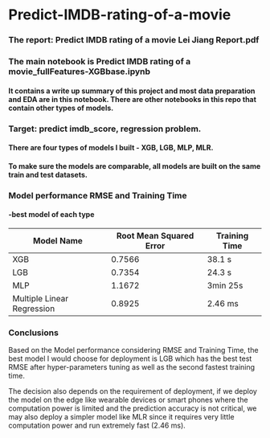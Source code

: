 # Predict-IMDB-rating-of-a-movie

### The report: Predict IMDB rating of a movie Lei Jiang Report.pdf
### The main notebook is Predict IMDB rating of a movie_fullFeatures-XGBbase.ipynb
#### It contains a write up summary of this project and most data preparation and EDA are in this notebook. There are other notebooks in this repo that contain other types of models.

### Target: predict imdb_score, regression problem.

#### There are four types of models I built - XGB, LGB, MLP, MLR. 
#### To make sure the models are comparable, all models are built on the same train and test datasets.
### Model performance RMSE and Training Time 
#### -best model of each type

| Model Name  |    Root Mean Squared Error      | Training Time|
|-------------|---------------|------------------------|
| XGB         |      0.7566          | 38.1 s  |
| LGB         |   0.7354    |  24.3 s    |  
| MLP |            1.1672   | 3min 25s   |
| Multiple Linear Regression |  0.8925  |    2.46 ms  |  

### Conclusions
Based on the Model performance considering RMSE and Training Time, the best model I would choose for deployment is LGB which has the best test RMSE after hyper-parameters tuning as well as the second fastest training time.

The decision also depends on the requirement of deployment, if we deploy the model on the edge like wearable devices or smart phones where the computation power is limited and the prediction accuracy is not critical, we may also deploy a simpler model like MLR since it requires very little computation power and run extremely fast (2.46 ms).
